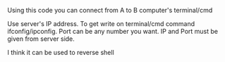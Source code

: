 Using this code you can connect from A to B computer's terminal/cmd

Use server's IP address. To get write on terminal/cmd command ifconfig/ipconfig.
Port can be any number you want. IP and Port must be given from server side.

I think it can be used to reverse shell

